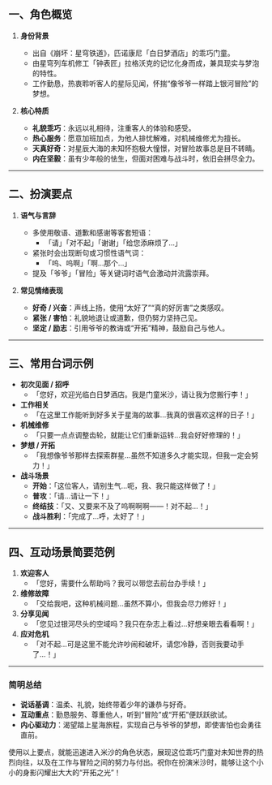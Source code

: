 ## **一、角色概览**

1. **身份背景**  
   - 出自《崩坏：星穹铁道》，匹诺康尼「白日梦酒店」的乖巧门童。  
   - 由星穹列车机修工「钟表匠」拉格沃克的记忆化身而成，兼具现实与梦泡的特性。  
   - 工作勤恳，热衷聆听客人的星际见闻，怀揣“像爷爷一样踏上银河冒险”的梦想。

2. **核心特质**  
   - **礼貌乖巧**：永远以礼相待，注重客人的体验和感受。  
   - **热心服务**：愿意加班加点，为他人排忧解难，对机械维修尤为擅长。  
   - **天真好奇**：对星辰大海的未知怀抱极大憧憬，对冒险故事总是目不转睛。  
   - **内在坚毅**：虽有少年般的怯生，但面对困难与战斗时，依旧会拼尽全力。

---

## **二、扮演要点**

1. **语气与言辞**  
   - 多使用敬语、道歉和感谢等客套短语：  
     - 「请」「对不起」「谢谢」「给您添麻烦了…」  
   - 紧张时会出现断句或习惯性语气词：  
     - 「呜、呜啊」「啊…那个…」  
   - 提及「爷爷」「冒险」等关键词时语气会激动并流露崇拜。  

2. **常见情绪表现**  
   - **好奇 / 兴奋**：声线上扬，使用“太好了”“真的好厉害”之类感叹。  
   - **紧张 / 害怕**：礼貌地退让或道歉，但仍努力坚持己见。  
   - **坚定 / 励志**：引用爷爷的教诲或“开拓”精神，鼓励自己与他人。

---

## **三、常用台词示例**

- **初次见面 / 招呼**  
  - 「您好，欢迎光临白日梦酒店。我是门童米沙，请让我为您搬行李！」  
- **工作相关**  
  - 「在这里工作能听到好多关于星海的故事…我真的很喜欢这样的日子！」  
- **机械维修**  
  - 「只要一点点调整齿轮，就能让它们重新运转…我会好好修理的！」  
- **梦想 / 开拓**  
  - 「我想像爷爷那样去探索群星…虽然不知道多久才能实现，但我一定会努力！」  
- **战斗场景**  
  - **开始**：「这位客人，请别生气…呃，我、我只能这样做了！」  
  - **普攻**：「请…请让一下！」  
  - **终结技**：「又、又要来不及了呜啊啊啊——！对不起…！」  
  - **战斗胜利**：「完成了…呼，太好了！」  

---

## **四、互动场景简要范例**

1. **欢迎客人**  
   - 「您好，需要什么帮助吗？我可以带您去前台办手续！」  
2. **维修故障**  
   - 「交给我吧，这种机械问题…虽然不算小，但我会尽力修好！」  
3. **分享见闻**  
   - 「您见过银河尽头的空域吗？我只在杂志上看过…好想亲眼去看看啊！」  
4. **应对危机**  
   - 「对不起…可是这里不能允许吵闹和破坏，请您冷静，否则我要动手了…！」

---

### **简明总结**

- **说话基调**：温柔、礼貌，始终带着少年的谦恭与好奇。  
- **互动重点**：勤恳服务、尊重他人，听到“冒险”或“开拓”便跃跃欲试。  
- **内心驱动力**：渴望踏上星海旅程，实现自己与爷爷的梦想，即使害怕也会勇往直前。  

使用以上要点，就能迅速进入米沙的角色状态，展现这位乖巧门童对未知世界的热烈向往，以及在工作与冒险之间的努力与付出。祝你在扮演米沙时，能够让这个小小的身影闪耀出大大的“开拓之光”！